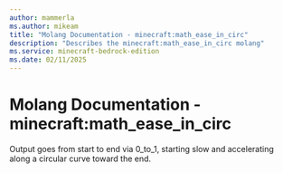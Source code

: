 ```yaml
---
author: mammerla
ms.author: mikeam
title: "Molang Documentation - minecraft:math_ease_in_circ"
description: "Describes the minecraft:math_ease_in_circ molang"
ms.service: minecraft-bedrock-edition
ms.date: 02/11/2025 
---
```


# Molang Documentation - minecraft:math_ease_in_circ

Output goes from start to end via 0_to_1, starting slow and accelerating along a circular curve toward the end.
